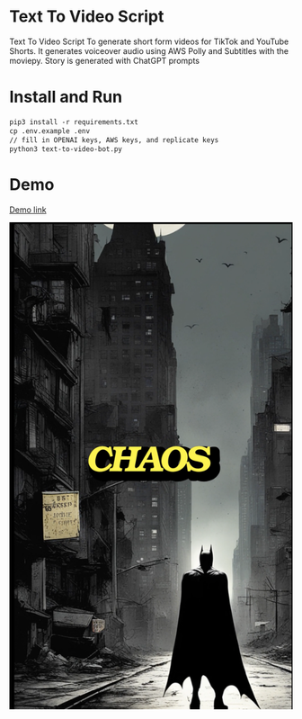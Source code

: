 # Text To Video Script
Text To Video Script To generate short form videos for TikTok and YouTube Shorts.
It generates voiceover audio using AWS Polly and Subtitles with the moviepy. Story is generated with ChatGPT prompts

# Install and Run
```
pip3 install -r requirements.txt
cp .env.example .env
// fill in OPENAI keys, AWS keys, and replicate keys
python3 text-to-video-bot.py
```

# Demo
[Demo link](https://www.youtube.com/shorts/8fdNap5Fd-8?feature=share)

![Alt text](Gotham.png)



